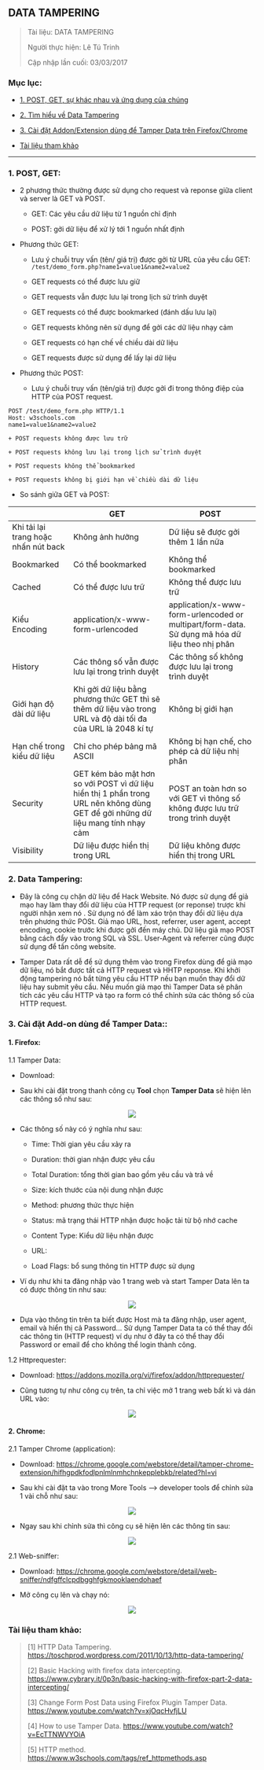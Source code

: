 ## DATA TAMPERING

> Tài liệu: DATA TAMPERING
>
> Người thực hiện: Lê Tú Trinh
>
> Cập nhập lần cuối: 03/03/2017

### Mục lục:

- [1. POST, GET, sự khác nhau và ứng dụng của chúng](#1)

- [2. Tìm hiểu về Data Tampering](#2)

- [3. Cài đặt Addon/Extension dùng để Tamper Data trên Firefox/Chrome](#3)

- [Tài liệu tham khảo](#4)

***

<a name="1"></a>
### 1. POST, GET:

- 2 phương thức thường được sử dụng cho request và reponse giữa client và server là GET và POST.

	- GET: Các yêu cầu dữ liệu từ 1 nguồn chỉ định

	- POST: gởi dữ liệu để xử lý tới 1 nguồn nhất định

- Phương thức GET:

	+ Lưu ý chuỗi truy vấn (tên/ giá trị) được gởi từ URL của yêu cầu GET: `/test/demo_form.php?name1=value1&name2=value2`

	+ GET requests có thể được lưu giữ

	+ GET requests vẫn được lưu lại trong lịch sử trình duyệt

	+ GET requests có thể được bookmarked (đánh dấu lưu lại)

	+ GET requests không nên sử dụng để gởi các dữ liệu nhạy cảm

	+ GET requests có hạn chế về chiều dài dữ liệu

	+ GET requests được sử dụng để lấy lại dữ liệu

- Phương thức POST: 

	+ Lưu ý chuỗi truy vấn (tên/giá trị) được gởi đi trong thông điệp của HTTP của POST request.

```
POST /test/demo_form.php HTTP/1.1
Host: w3schools.com
name1=value1&name2=value2
```

	+ POST requests không được lưu trữ

	+ POST requests không lưu lại trong lịch sử trình duyệt

	+ POST requests không thể bookmarked

	+ POST requests không bị giới hạn về chiều dài dữ liệu

- So sánh giữa GET và POST:

|   	|  GET 	|  POST 	|
|---	|---	|---	|
|   Khi tải lại trang hoặc nhấn nút back	|   	Không ảnh hưởng|  Dữ liệu sẽ được gởi thêm 1 lần nữa 	|
|   Bookmarked	|   Có thể bookmarked	|   Không thể bookmarked	|
|   Cached	|   Có thể được lưu trữ	|   Không thể được lưu trữ	|
|  Kiểu Encoding 	|  application/x-www-form-urlencoded 	| application/x-www-form-urlencoded or multipart/form-data. Sử dụng mã hóa dữ liệu theo nhị phân  	|
|  History 	|  Các thông số vẫn được lưu lại trong trình duyệt 	|   Các thông số không được lưu lại trong trình duyệt	|
|   	Giới hạn độ dài dữ liệu|   Khi gởi dữ liệu bằng phương thức GET thì sẽ thêm dữ liệu vào trong URL và độ dài tối đa của URL là 2048 kí tự	|   Không bị giới hạn	|
|   Hạn chế trong kiểu dữ liệu	|   Chỉ cho phép bảng mã ASCII	|   Không bị hạn chế, cho phép cả dữ liệu nhị phân	|
|   Security	|   GET kém bảo mật hơn so với POST vì dữ liệu hiển thị 1 phần trong URL nên không dùng GET để gởi những dữ liệu mang tính nhạy cảm	|   POST an toàn hơn so với GET vì thông số không được lưu trữ trong trình duyệt	|
| Visibility  	| Dữ liệu được hiển thị trong URL  	|   Dữ liệu không được hiển thị trong URL	|


<a name="2"></a>
### 2. Data Tampering:

- Đây là công cụ chặn dữ liệu để Hack Website. Nó được sử dụng để giả mạo hay làm thay đổi dữ liệu của HTTP request (or reponse) trược khi người nhận xem nó . Sử dụng nó để làm xáo trộn thay đổi dữ liệu dựa trên phương thức POSt. Giả mạo URL, host, referrer, user agent, accept encoding, cookie trước khi được gởi đến máy chủ. Dữ liệu giả mạo POST bằng cách đẩy vào trong SQL và SSL. User-Agent và referrer cũng được sử dụng để tấn công website.

- Tamper Data rất dễ để sử dụng thêm vào trong Firefox dùng để giả mạo dữ liệu, nó bắt được tất cả HTTP request và HHTP reponse. Khi khởi động tampering nó bắt từng yêu cầu HTTP nếu bạn muốn thay đổi dữ liệu hay submit yêu cầu. Nếu muốn giả mạo thì Tamper Data sẽ phân tích các yêu cầu HTTP và tạo ra form có thể chỉnh sửa các thông số của HTTP request. 

<a name="3"></a>
### 3. Cài đặt Add-on dùng để Tamper Data::

#### 1. Firefox:

1.1 Tamper Data:

- Download:

- Sau khi cài đặt trong thanh công cụ **Tool** chọn **Tamper Data** sẽ hiện lên các thông số như sau:

<p align="center"><img src="https://github.com/TrinhTu/web_developer/blob/master/Task24_Data_Tampering/1.png"/></p>

- Các thông số này có ý nghĩa như sau:

	+ Time: Thời gian yêu cầu xảy ra

	+ Duration: thời gian nhận được yêu cầu

	+ Total Duration: tổng thời gian bao gồm yêu cầu và trả về

	+ Size: kích thước của nội dung nhận được

	+ Method: phương thức thực hiện

	+ Status: mã trạng thái HTTP nhận được hoặc tải từ bộ nhớ cache

	+ Content Type: Kiểu dữ liệu nhận được

	+ URL:

	+ Load Flags: bổ sung thông tin HTTP được sử dụng

- Ví dụ như khi ta đăng nhập vào 1 trang web và start Tamper Data lên ta có được thông tin như sau:

<p align="center"><img src="https://github.com/TrinhTu/web_developer/blob/master/Task24_Data_Tampering/2.png"/></p>

- Dựa vào thông tin trên ta biết được Host mà ta đăng nhập, user agent, email và hiển thị cả Password... Sử dụng Tamper Data ta có thể thay đổi các thông tin (HTTP request) ví dụ như ở đây ta có thể thay đổi Password or email để cho không thể login thành công.

1.2 Httprequester:

- Download: https://addons.mozilla.org/vi/firefox/addon/httprequester/

- Cũng tương tự như công cụ trên, ta chỉ việc mở 1 trang web bất kì và dán URL vào:

<p align="center"><img src="https://github.com/TrinhTu/web_developer/blob/master/Task24_Data_Tampering/2-1.png"/></p>

#### 2. Chrome:

2.1 Tamper Chrome (application):

- Download: https://chrome.google.com/webstore/detail/tamper-chrome-extension/hifhgpdkfodlpnlmlnmhchnkepplebkb/related?hl=vi

- Sau khi cài đặt ta vào trong More Tools --> developer tools để chỉnh sửa 1 vài chỗ như sau:

<p align="center"><img src="https://github.com/TrinhTu/web_developer/blob/master/Task24_Data_Tampering/3.png"/></p>

- Ngay sau khi chỉnh sửa thì công cụ sẽ hiện lên các thông tin sau:

<p align="center"><img src="https://github.com/TrinhTu/web_developer/blob/master/Task24_Data_Tampering/4.png"/></p>

2.1 Web-sniffer:

- Download: https://chrome.google.com/webstore/detail/web-sniffer/ndfgffclcpdbgghfgkmooklaendohaef

- Mở công cụ lên và chạy nó:

<p align="center"><img src="https://github.com/TrinhTu/web_developer/blob/master/Task24_Data_Tampering/4-2.png"/></p>

<a name="4"></a>
### Tài liệu tham khảo:

> [1] HTTP Data Tampering. https://toschprod.wordpress.com/2011/10/13/http-data-tampering/ 
>
> [2] Basic Hacking with firefox data intercepting. https://www.cybrary.it/0p3n/basic-hacking-with-firefox-part-2-data-intercepting/
>
> [3] Change Form Post Data using Firefox Plugin Tamper Data. https://www.youtube.com/watch?v=xjOqcHvfjLU
>
> [4] How to use Tamper Data. https://www.youtube.com/watch?v=EcTTNWVYOiA
>
> [5] HTTP method. https://www.w3schools.com/tags/ref_httpmethods.asp